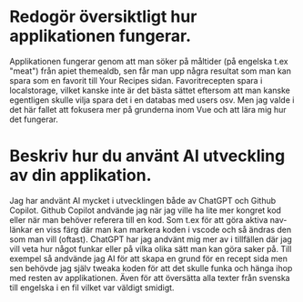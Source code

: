 # Redogör översiktligt hur applikationen fungerar.

Applikationen fungerar genom att man söker på måltider (på engelska t.ex "meat") från apiet themealdb, sen får man upp några resultat som man kan spara som en favorit till Your Recipes sidan. Favoritrecepten spara i localstorage, vilket kanske inte är det bästa sättet eftersom att man kanske egentligen skulle vilja spara det i en databas med users osv. Men jag valde i det här fallet att fokusera mer på grunderna inom Vue och att lära mig hur det fungerar.

# Beskriv hur du använt AI utveckling av din applikation.

Jag har andvänt AI mycket i utvecklingen både av ChatGPT och Github Copilot. Github Copilot andvände jag när jag ville ha lite mer kongret kod eller när man behöver referera till en kod. Som t.ex för att göra aktiva nav-länkar en viss färg där man kan markera koden i vscode och så ändras den som man vill (oftast). ChatGPT har jag andvänt mig mer av i tillfällen där jag vill veta hur något funkar eller på vilka olika sätt man kan göra saker på. Till exempel så andvände jag AI för att skapa en grund för en recept sida men sen behövde jag själv tweaka koden för att det skulle funka och hänga ihop med resten av applikationen. Även för att översätta alla texter från svenska till engelska i en fil vilket var väldigt smidigt.
